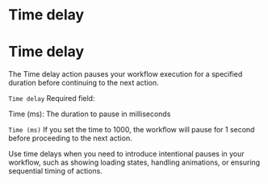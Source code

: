 # Time delay ​


# Time delay ​

The Time delay action pauses your workflow execution for a specified duration before continuing to the next action.

`Time delay`
Required field:

Time (ms): The duration to pause in milliseconds

`Time (ms)`
If you set the time to 1000, the workflow will pause for 1 second before proceeding to the next action.

Use time delays when you need to introduce intentional pauses in your workflow, such as showing loading states, handling animations, or ensuring sequential timing of actions.

